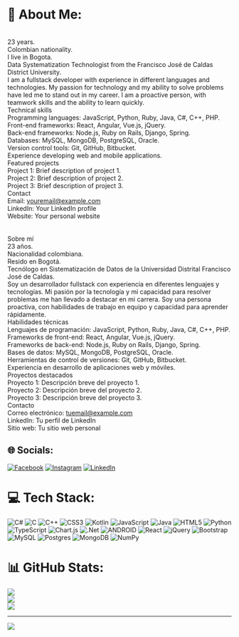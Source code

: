 # 💫 About Me:
<br>23 years.<br>Colombian nationality.<br>I live in Bogota.<br>Data Systematization Technologist from the Francisco José de Caldas District University.<br>I am a fullstack developer with experience in different languages and technologies. My passion for technology and my ability to solve problems have led me to stand out in my career. I am a proactive person, with teamwork skills and the ability to learn quickly.<br>Technical skills<br>Programming languages: JavaScript, Python, Ruby, Java, C#, C++, PHP.<br>Front-end frameworks: React, Angular, Vue.js, jQuery.<br>Back-end frameworks: Node.js, Ruby on Rails, Django, Spring.<br>Databases: MySQL, MongoDB, PostgreSQL, Oracle.<br>Version control tools: Git, GitHub, Bitbucket.<br>Experience developing web and mobile applications.<br>Featured projects<br>Project 1: Brief description of project 1.<br>Project 2: Brief description of project 2.<br>Project 3: Brief description of project 3.<br>Contact<br>Email: youremail@example.com<br>LinkedIn: Your LinkedIn profile<br>Website: Your personal website<br><br><br>Sobre mí<br>23 años.<br>Nacionalidad colombiana.<br>Resido en Bogotá.<br>Tecnólogo en Sistematización de Datos de la Universidad Distrital Francisco José de Caldas.<br>Soy un desarrollador fullstack con experiencia en diferentes lenguajes y tecnologías. Mi pasión por la tecnología y mi capacidad para resolver problemas me han llevado a destacar en mi carrera. Soy una persona proactiva, con habilidades de trabajo en equipo y capacidad para aprender rápidamente.<br>Habilidades técnicas<br>Lenguajes de programación: JavaScript, Python, Ruby, Java, C#, C++, PHP.<br>Frameworks de front-end: React, Angular, Vue.js, jQuery.<br>Frameworks de back-end: Node.js, Ruby on Rails, Django, Spring.<br>Bases de datos: MySQL, MongoDB, PostgreSQL, Oracle.<br>Herramientas de control de versiones: Git, GitHub, Bitbucket.<br>Experiencia en desarrollo de aplicaciones web y móviles.<br>Proyectos destacados<br>Proyecto 1: Descripción breve del proyecto 1.<br>Proyecto 2: Descripción breve del proyecto 2.<br>Proyecto 3: Descripción breve del proyecto 3.<br>Contacto<br>Correo electrónico: tuemail@example.com<br>LinkedIn: Tu perfil de LinkedIn<br>Sitio web: Tu sitio web personal


## 🌐 Socials:
[![Facebook](https://img.shields.io/badge/Facebook-%231877F2.svg?logo=Facebook&logoColor=white)](https://facebook.com/julian.almanza1930) [![Instagram](https://img.shields.io/badge/Instagram-%23E4405F.svg?logo=Instagram&logoColor=white)](https://instagram.com/julian30_07) [![LinkedIn](https://img.shields.io/badge/LinkedIn-%230077B5.svg?logo=linkedin&logoColor=white)](https://linkedin.com/in/Julian-Almanza-Dev) 

# 💻 Tech Stack:
![C#](https://img.shields.io/badge/c%23-%23239120.svg?style=for-the-badge&logo=c-sharp&logoColor=white) ![C](https://img.shields.io/badge/c-%2300599C.svg?style=for-the-badge&logo=c&logoColor=white) ![C++](https://img.shields.io/badge/c++-%2300599C.svg?style=for-the-badge&logo=c%2B%2B&logoColor=white) ![CSS3](https://img.shields.io/badge/css3-%231572B6.svg?style=for-the-badge&logo=css3&logoColor=white) ![Kotlin](https://img.shields.io/badge/kotlin-%230095D5.svg?style=for-the-badge&logo=kotlin&logoColor=white) ![JavaScript](https://img.shields.io/badge/javascript-%23323330.svg?style=for-the-badge&logo=javascript&logoColor=%23F7DF1E) ![Java](https://img.shields.io/badge/java-%23ED8B00.svg?style=for-the-badge&logo=java&logoColor=white) ![HTML5](https://img.shields.io/badge/html5-%23E34F26.svg?style=for-the-badge&logo=html5&logoColor=white) ![Python](https://img.shields.io/badge/python-3670A0?style=for-the-badge&logo=python&logoColor=ffdd54) ![TypeScript](https://img.shields.io/badge/typescript-%23007ACC.svg?style=for-the-badge&logo=typescript&logoColor=white) ![Chart.js](https://img.shields.io/badge/chart.js-F5788D.svg?style=for-the-badge&logo=chart.js&logoColor=white) ![.Net](https://img.shields.io/badge/.NET-5C2D91?style=for-the-badge&logo=.net&logoColor=white) ![ANDROID](https://img.shields.io/badge/android-%2320232a.svg?style=for-the-badge&logo=android&logoColor=%a4c639) ![React](https://img.shields.io/badge/react-%2320232a.svg?style=for-the-badge&logo=react&logoColor=%2361DAFB) ![jQuery](https://img.shields.io/badge/jquery-%230769AD.svg?style=for-the-badge&logo=jquery&logoColor=white) ![Bootstrap](https://img.shields.io/badge/bootstrap-%23563D7C.svg?style=for-the-badge&logo=bootstrap&logoColor=white) ![MySQL](https://img.shields.io/badge/mysql-%2300f.svg?style=for-the-badge&logo=mysql&logoColor=white) ![Postgres](https://img.shields.io/badge/postgres-%23316192.svg?style=for-the-badge&logo=postgresql&logoColor=white) ![MongoDB](https://img.shields.io/badge/MongoDB-%234ea94b.svg?style=for-the-badge&logo=mongodb&logoColor=white) ![NumPy](https://img.shields.io/badge/numpy-%23013243.svg?style=for-the-badge&logo=numpy&logoColor=white)
# 📊 GitHub Stats:
![](https://github-readme-stats.vercel.app/api?username=JulianAlmanza&theme=react&hide_border=false&include_all_commits=true&count_private=false)<br/>
![](https://github-readme-streak-stats.herokuapp.com/?user=JulianAlmanza&theme=react&hide_border=false)<br/>
![](https://github-readme-stats.vercel.app/api/top-langs/?username=JulianAlmanza&theme=react&hide_border=false&include_all_commits=true&count_private=false&layout=compact)

---
[![](https://visitcount.itsvg.in/api?id=JulianAlmanza&icon=0&color=0)](https://visitcount.itsvg.in)

<!-- Proudly created with GPRM ( https://gprm.itsvg.in ) -->
